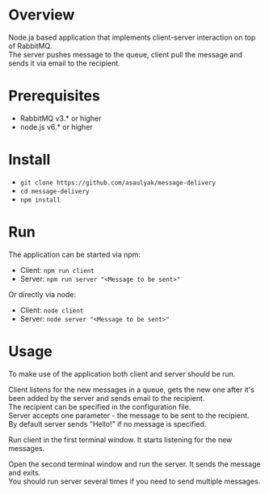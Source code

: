 # Overview
Node.ja based application that implements client-server interaction on top of RabbitMQ.  
The server pushes message to the queue, client pull the message and sends it via email to the recipient.

# Prerequisites
* RabbitMQ v3.* or higher
* node.js v6.* or higher

# Install
* `git clone https://github.com/asaulyak/message-delivery`
* `cd message-delivery`
* `npm install`

# Run
The application can be started via npm:
* Client: `npm run client`
* Server: `npm run server "<Message to be sent>"`

Or directly via node:
* Client: `node client`
* Server: `node server "<Message to be sent>"`

# Usage
To make use of the application both client and server should be run.  
  
Client listens for the new messages in a queue, gets the new one after it's been added by the server and sends email to the recipient.  
The recipient can be specified in the configuration file.  
Server accepts one parameter - the message to be sent to the recipient.  
By default server sends "Hello!" if no message is specified.  
  
Run client in the first terminal window. It starts listening for the new messages.  
  
Open the second terminal window and run the server. It sends the message and exits.  
You should run server several times if you need to send multiple messages.
